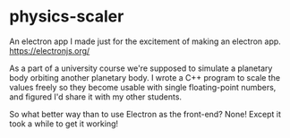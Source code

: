 # physics-scaler
An electron app I made just for the excitement of making an electron app.
https://electronjs.org/

As a part of a university course we're supposed to simulate a planetary body orbiting
another planetary body. I wrote a C++ program to scale the values freely so they become 
usable with single floating-point numbers, and figured I'd share it with my other students.

So what better way than to use Electron as the front-end? None! Except it took a while to get it working!
